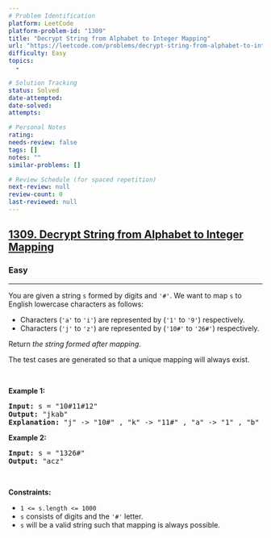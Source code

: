 ```yaml
---
# Problem Identification
platform: LeetCode
platform-problem-id: "1309"
title: "Decrypt String from Alphabet to Integer Mapping"
url: "https://leetcode.com/problems/decrypt-string-from-alphabet-to-integer-mapping/"
difficulty: Easy
topics:
  -

# Solution Tracking
status: Solved
date-attempted:
date-solved:
attempts:

# Personal Notes
rating:
needs-review: false
tags: []
notes: ""
similar-problems: []

# Review Schedule (for spaced repetition)
next-review: null
review-count: 0
last-reviewed: null
---
```


<h2><a href="https://leetcode.com/problems/decrypt-string-from-alphabet-to-integer-mapping/">1309. Decrypt String from Alphabet to Integer Mapping</a></h2><h3>Easy</h3><hr><div><p>You are given a string <code>s</code> formed by digits and <code>'#'</code>. We want to map <code>s</code> to English lowercase characters as follows:</p>

<ul>
	<li>Characters (<code>'a'</code> to <code>'i'</code>) are represented by (<code>'1'</code> to <code>'9'</code>) respectively.</li>
	<li>Characters (<code>'j'</code> to <code>'z'</code>) are represented by (<code>'10#'</code> to <code>'26#'</code>) respectively.</li>
</ul>

<p>Return <em>the string formed after mapping</em>.</p>

<p>The test cases are generated so that a unique mapping will always exist.</p>

<p>&nbsp;</p>
<p><strong class="example">Example 1:</strong></p>

<pre><strong>Input:</strong> s = "10#11#12"
<strong>Output:</strong> "jkab"
<strong>Explanation:</strong> "j" -&gt; "10#" , "k" -&gt; "11#" , "a" -&gt; "1" , "b" -&gt; "2".
</pre>

<p><strong class="example">Example 2:</strong></p>

<pre><strong>Input:</strong> s = "1326#"
<strong>Output:</strong> "acz"
</pre>

<p>&nbsp;</p>
<p><strong>Constraints:</strong></p>

<ul>
	<li><code>1 &lt;= s.length &lt;= 1000</code></li>
	<li><code>s</code> consists of digits and the <code>'#'</code> letter.</li>
	<li><code>s</code> will be a valid string such that mapping is always possible.</li>
</ul>
</div>
